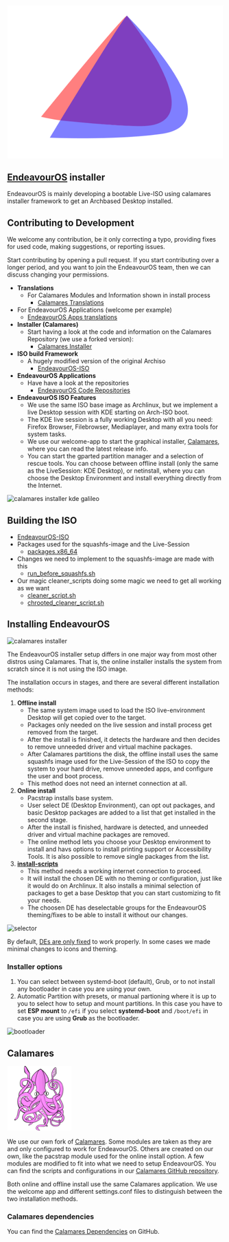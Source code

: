 ![icon](https://raw.githubusercontent.com/endeavouros-team/artwork-images-logo/b53c4b90276e77d530785cb60d33c6bc3cc02f45/icons/endeavour-logo-sans-logotype.svg)

## [EndeavourOS](https://endeavouros.com) installer

EndeavourOS is mainly developing a bootable Live-ISO using calamares installer framework to get an
Archbased Desktop installed.

## Contributing to Development

We welcome any contribution, be it only correcting a typo, providing fixes for used code, making
suggestions, or reporting issues.

Start contributing by opening a pull request. If you start contributing over a longer period, and
you want to join the EndeavourOS team, then we can discuss changing your permissions.

- **Translations**
    - For Calamares Modules and Information shown in install process
        - [Calamares Translations](https://github.com/endeavouros-team/calamares/blob/calamares/data/eos/calamares-translations.txt)
- For EndeavourOS Applications (welcome per example)
    - [EndeavourOS Apps translations](https://github.com/endeavouros-team/PKGBUILDS/tree/master/eos-translations)
- **Installer (Calamares)**
    -  Start having a look at the code and information on the Calamares Repository (we use a forked
       version):
        - [Calamares Installer](https://github.com/endeavouros-team/calamares)
- **ISO build Framework**
    - A hugely modified version of the original Archiso
        - [EndeavourOS-ISO](https://github.com/endeavouros-team/EndeavourOS-ISO)
- **EndeavourOS Applications**
    - Have have a look at the repositories
        - [EndeavourOS Code Repositories](https://github.com/orgs/endeavouros-team/repositories)
- **EndeavourOS ISO Features**
    - We use the same ISO base image as Archlinux, but we implement a live Desktop session with KDE
      starting on Arch-ISO boot.
    - The KDE live session is a fully working Desktop with all you need: Firefox Browser, Filebrowser,
      Mediaplayer, and many extra tools for system tasks.
    - We use our welcome-app to start the graphical installer, [Calamares](https://calamares.io/),
      where you can read the latest release info.
    - You can start the gparted partition manager and a selection of rescue tools. You can choose
      between offline install (only the same as the LiveSession: KDE Desktop), or netinstall, where
      you can choose the Desktop Environment and install everything directly from the Internet.

![calamares installer kde galileo](https://raw.githubusercontent.com/endeavouros-team/EndeavourOS-Development/main/images/livesession-kde-galileo.png)

## Building the ISO

- [EndeavourOS-ISO](https://github.com/endeavouros-team/EndeavourOS-ISO)
- Packages used for the squashfs-image and the Live-Session
  - [packages.x86_64](https://github.com/endeavouros-team/EndeavourOS-ISO/blob/main/packages.x86_64)
- Changes we need to implement to the squashfs-image are made with this
  - [run_before_squashfs.sh](https://github.com/endeavouros-team/EndeavourOS-ISO/blob/main/run_before_squashfs.sh)
- Our magic cleaner_scripts doing some magic we need to get all working as we want
  - [cleaner_script.sh](https://github.com/endeavouros-team/calamares/blob/calamares/data/eos/scripts/cleaner_script.sh)
  - [chrooted_cleaner_script.sh](https://github.com/endeavouros-team/calamares/blob/calamares/data/eos/scripts/chrooted_cleaner_script.sh)

## Installing EndeavourOS

![calamares installer](https://raw.githubusercontent.com/endeavouros-team/EndeavourOS-Development/main/images/online-offline-welcome-kde-galileo.png)

The EndeavourOS installer setup differs in one major way from most other distros using Calamares.
That is, the online installer installs the system from scratch since it is not using the ISO image.

The installation occurs in stages, and there are several different installation methods:

1. **Offline install**
   - The same system image used to load the ISO live-environment Desktop will get copied over to the
     target.
   - Packages only needed on the live session and install process get removed from the target.
   - After the install is finished, it detects the hardware and then  decides to remove unneeded
     driver and virtual machine packages.
   - After Calamares partitions the disk, the offline install uses the same squashfs image used for
     the Live-Session of the ISO to copy the system to your hard drive, remove unneeded apps, and
     configure the user and boot process.
   - This method does not need an internet connection at all.
2. **Online install**
   - Pacstrap installs base system.
   - User select DE (Desktop Environment), can opt out packages, and basic Desktop packages are added
     to a list that get installed in the second stage.
   - After the install is finished, hardware is detected, and unneeded driver and virtual machine
     packages are removed.
   - The online method lets you choose your Desktop environment to install and havs options to
     install printing support or Accessibility Tools. It is also possible to remove single packages
     from the list.
3. [**install-scripts**](https://github.com/endeavouros-team/calamares/tree/calamares/data/eos/scripts)
   - This method needs a working internet connection to proceed.
   - It will install the chosen DE with no theming or configuration, just like it would do on
     Archlinux. It also installs a minimal selection of packages to get a base Desktop that you can
     start customizing to fit your needs.
   - The choosen DE has deselectable groups for the EndeavourOS theming/fixes to be able to install
     it without our changes.

![selector](https://raw.githubusercontent.com/endeavouros-team/EndeavourOS-Development/main/images/eos-theme-deselect-kde-galileo.png)

By default, [DEs are only fixed](https://github.com/endeavouros-team/endeavouros-DE-fixes) to work
properly.  In some cases we made minimal changes to icons and theming.

### Installer options

1. You can select between systemd-boot (default), Grub, or to not install any bootloader in case you
   are using your own.
2. Automatic Partition with presets, or manual partioning where it is up to you to select how to
   setup and mount partitions.  In this case you have to set **ESP mount** to `/efi` if you select
   **systemd-boot** and `/boot/efi` in case you are using **Grub** as the bootloader.

![bootloader](https://github.com/endeavouros-team/EndeavourOS-Development/assets/16797647/120fc78b-4dfb-44a9-8fba-6ca064b87f57)

## Calamares

<img src="https://raw.githubusercontent.com/calamares/calamares/calamares/src/branding/default/squid.png" width="150" height="150">

We use our own fork of [Calamares](https://github.com/endeavouros-team/calamares). Some modules
are taken as they are and only configured to work for EndeavourOS.  Others are created on our
own, like the pacstrap module used for the online install option.  A few modules are modified to fit
into what we need to setup EndeavourOS.  You can find the scripts and configurations in our
[Calamares GitHub repository](https://github.com/endeavouros-team/calamares/tree/calamares/data/eos).

Both online and offline install use the same Calamares application.  We use the welcome app and
different settings.conf files to distinguish between the two installation methods.

### Calamares dependencies

You can find the [Calamares Dependencies](https://github.com/endeavouros-team/calamares#readme)
on GitHub.
